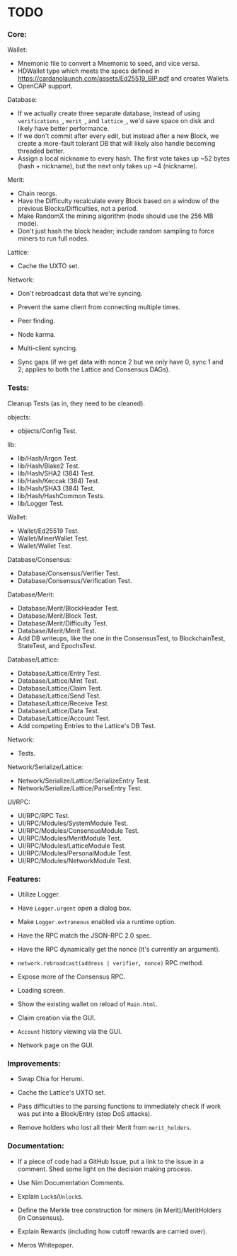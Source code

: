 # TODO

### Core:
Wallet:
- Mnemonic file to convert a Mnemonic to seed, and vice versa.
- HDWallet type which meets the specs defined in https://cardanolaunch.com/assets/Ed25519_BIP.pdf and creates Wallets.
- OpenCAP support.

Database:
- If we actually create three separate database, instead of using `verifications_`, `merit_`, and `lattice_`, we'd save space on disk and likely have better performance.
- If we don't commit after every edit, but instead after a new Block, we create a more-fault tolerant DB that will likely also handle becoming threaded better.
- Assign a local nickname to every hash. The first vote takes up ~52 bytes (hash + nickname), but the next only takes up ~4 (nickname).

Merit:
- Chain reorgs.
- Have the Difficulty recalculate every Block based on a window of the previous Blocks/Difficulties, not a period.
- Make RandomX the mining algorithm (node should use the 256 MB mode).
- Don't just hash the block header; include random sampling to force miners to run full nodes.

Lattice:
- Cache the UXTO set.

Network:
- Don't rebroadcast data that we're syncing.

- Prevent the same client from connecting multiple times.
- Peer finding.
- Node karma.

- Multi-client syncing.
- Sync gaps (if we get data with nonce 2 but we only have 0, sync 1 and 2; applies to both the Lattice and Consensus DAGs).

### Tests:
Cleanup Tests (as in, they need to be cleaned).

objects:
- objects/Config Test.

lib:
- lib/Hash/Argon Test.
- lib/Hash/Blake2 Test.
- lib/Hash/SHA2 (384) Test.
- lib/Hash/Keccak (384) Test.
- lib/Hash/SHA3 (384) Test.
- lib/Hash/HashCommon Tests.
- lib/Logger Test.

Wallet:
- Wallet/Ed25519 Test.
- Wallet/MinerWallet Test.
- Wallet/Wallet Test.

Database/Consensus:
- Database/Consensus/Verifier Test.
- Database/Consensus/Verification Test.

Database/Merit:
- Database/Merit/BlockHeader Test.
- Database/Merit/Block Test.
- Database/Merit/Difficulty Test.
- Database/Merit/Merit Test.
- Add DB writeups, like the one in the ConsensusTest, to BlockchainTest, StateTest, and EpochsTest.

Database/Lattice:
- Database/Lattice/Entry Test.
- Database/Lattice/Mint Test.
- Database/Lattice/Claim Test.
- Database/Lattice/Send Test.
- Database/Lattice/Receive Test.
- Database/Lattice/Data Test.
- Database/Lattice/Account Test.
- Add competing Entries to the Lattice's DB Test.

Network:
- Tests.

Network/Serialize/Lattice:
- Network/Serialize/Lattice/SerializeEntry Test.
- Network/Serialize/Lattice/ParseEntry Test.

UI/RPC:
- UI/RPC/RPC Test.
- UI/RPC/Modules/SystemModule Test.
- UI/RPC/Modules/ConsensusModule Test.
- UI/RPC/Modules/MeritModule Test.
- UI/RPC/Modules/LatticeModule Test.
- UI/RPC/Modules/PersonalModule Test.
- UI/RPC/Modules/NetworkModule Test.

### Features:
- Utilize Logger.
- Have `Logger.urgent` open a dialog box.
- Make `Logger.extraneous` enabled via a runtime option.

- Have the RPC match the JSON-RPC 2.0 spec.
- Have the RPC dynamically get the nonce (it's currently an argument).
- `network.rebroadcast(address | verifier, nonce)` RPC method.
- Expose more of the Consensus RPC.

- Loading screen.
- Show the existing wallet on reload of `Main.html`.
- Claim creation via the GUI.
- `Account` history viewing via the GUI.
- Network page on the GUI.

### Improvements:
- Swap Chia for Herumi.

- Cache the Lattice's UXTO set.
- Pass difficulties to the parsing functions to immediately check if work was put into a Block/Entry (stop DoS attacks).

- Remove holders who lost all their Merit from `merit_holders`.

### Documentation:
- If a piece of code had a GitHub Issue, put a link to the issue in a comment. Shed some light on the decision making process.
- Use Nim Documentation Comments.

- Explain `Lock`s/`Unlock`s.

- Define the Merkle tree construction for miners (in Merit)/MeritHolders (in Consensus).
- Explain Rewards (including how cutoff rewards are carried over).

- Meros Whitepaper.
